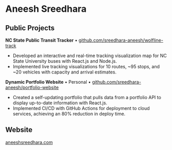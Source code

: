 # Aneesh Sreedhara

## Public Projects

**NC State Public Transit Tracker** • [github.com/sreedhara-aneesh/wolfline-track](https://github.com/sreedhara-aneesh/wolfline-track)
- Developed an interactive and real-time tracking visualization map for NC State University buses with React.js and Node.js.
- Implemented live tracking visualizations for 10 routes, ~95 stops, and ~20 vehicles with capacity and arrival estimates.

**Dynamic Portfolio Website** • Personal • [github.com/sreedhara-aneesh/portfolio-website](https://github.com/sreedhara-aneesh/portfolio-website)
- Created a self-updating portfolio that pulls data from a portfolio API to display up-to-date information with React.js.
- Implemented CI/CD with GitHub Actions for deployment to cloud services, achieving an 80% reduction in deploy time.

## Website

[aneeshsreedhara.com](https://www.aneeshsreedhara.com)

<!--
**sreedhara-aneesh/sreedhara-aneesh** is a ✨ _special_ ✨ repository because its `README.md` (this file) appears on your GitHub profile.

Here are some ideas to get you started:

- 🔭 I’m currently working on ...
- 🌱 I’m currently learning ...
- 👯 I’m looking to collaborate on ...
- 🤔 I’m looking for help with ...
- 💬 Ask me about ...
- 📫 How to reach me: ...
- 😄 Pronouns: ...
- ⚡ Fun fact: ...
-->
